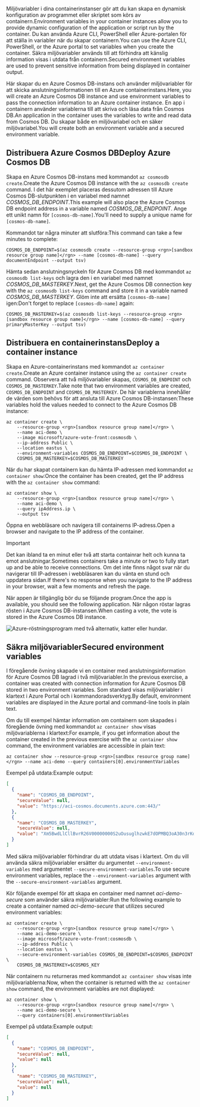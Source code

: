 <span data-ttu-id="d20b7-101">Miljövariabler i dina containerinstanser gör att du kan skapa en dynamisk konfiguration av programmet eller skriptet som körs av containern.</span><span class="sxs-lookup"><span data-stu-id="d20b7-101">Environment variables in your container instances allow you to provide dynamic configuration of the application or script run by the container.</span></span> <span data-ttu-id="d20b7-102">Du kan använda Azure CLI, PowerShell eller Azure-portalen för att ställa in variabler när du skapar containern.</span><span class="sxs-lookup"><span data-stu-id="d20b7-102">You can use the Azure CLI, PowerShell, or the Azure portal to set variables when you create the container.</span></span> <span data-ttu-id="d20b7-103">Säkra miljövariabler används till att förhindra att känslig information visas i utdata från containern.</span><span class="sxs-lookup"><span data-stu-id="d20b7-103">Secured environment variables are used to prevent sensitive information from being displayed in container output.</span></span>

<span data-ttu-id="d20b7-104">Här skapar du en Azure Cosmos DB-instans och använder miljövariabler för att skicka anslutningsinformationen till en Azure containerinstans.</span><span class="sxs-lookup"><span data-stu-id="d20b7-104">Here, you will create an Azure Cosmos DB instance and use environment variables to pass the connection information to an Azure container instance.</span></span> <span data-ttu-id="d20b7-105">En app i containern använder variablerna till att skriva och läsa data från Cosmos DB.</span><span class="sxs-lookup"><span data-stu-id="d20b7-105">An application in the container uses the variables to write and read data from Cosmos DB.</span></span> <span data-ttu-id="d20b7-106">Du skapar både en miljövariabel och en säker miljövariabel.</span><span class="sxs-lookup"><span data-stu-id="d20b7-106">You will create both an environment variable and a secured environment variable.</span></span>

## <a name="deploy-azure-cosmos-db"></a><span data-ttu-id="d20b7-107">Distribuera Azure Cosmos DB</span><span class="sxs-lookup"><span data-stu-id="d20b7-107">Deploy Azure Cosmos DB</span></span>

<span data-ttu-id="d20b7-108">Skapa en Azure Cosmos DB-instans med kommandot `az cosmosdb create`.</span><span class="sxs-lookup"><span data-stu-id="d20b7-108">Create the Azure Cosmos DB instance with the `az cosmosdb create` command.</span></span> <span data-ttu-id="d20b7-109">I det här exemplet placeras dessutom adressen till Azure Cosmos DB-slutpunkten i en variabel med namnet *COSMOS_DB_ENDPOINT*.</span><span class="sxs-lookup"><span data-stu-id="d20b7-109">This example will also place the Azure Cosmos DB endpoint address in a variable named *COSMOS_DB_ENDPOINT*.</span></span> <span data-ttu-id="d20b7-110">Ange ett unikt namn för `[cosmos-db-name]`.</span><span class="sxs-lookup"><span data-stu-id="d20b7-110">You'll need to supply a unique name for `[cosmos-db-name]`.</span></span>

<span data-ttu-id="d20b7-111">Kommandot tar några minuter att slutföra:</span><span class="sxs-lookup"><span data-stu-id="d20b7-111">This command can take a few minutes to complete:</span></span>

```azurecli
COSMOS_DB_ENDPOINT=$(az cosmosdb create --resource-group <rgn>[sandbox resource group name]</rgn> --name [cosmos-db-name] --query documentEndpoint --output tsv)
```

<span data-ttu-id="d20b7-112">Hämta sedan anslutningsnyckeln för Azure Cosmos DB med kommandot `az cosmosdb list-keys` och lagra den i en variabel med namnet *COSMOS_DB_MASTERKEY*.</span><span class="sxs-lookup"><span data-stu-id="d20b7-112">Next, get the Azure Cosmos DB connection key with the `az cosmosdb list-keys` command and store it in a variable named *COSMOS_DB_MASTERKEY*.</span></span> <span data-ttu-id="d20b7-113">Glöm inte att ersätta `[cosmos-db-name]` igen:</span><span class="sxs-lookup"><span data-stu-id="d20b7-113">Don't forget to replace `[cosmos-db-name]` again:</span></span>

```azurecli
COSMOS_DB_MASTERKEY=$(az cosmosdb list-keys --resource-group <rgn>[sandbox resource group name]</rgn> --name [cosmos-db-name] --query primaryMasterKey --output tsv)
```

## <a name="deploy-a-container-instance"></a><span data-ttu-id="d20b7-114">Distribuera en containerinstans</span><span class="sxs-lookup"><span data-stu-id="d20b7-114">Deploy a container instance</span></span>

<span data-ttu-id="d20b7-115">Skapa en Azure-containerinstans med kommandot `az container create`.</span><span class="sxs-lookup"><span data-stu-id="d20b7-115">Create an Azure container instance using the `az container create` command.</span></span> <span data-ttu-id="d20b7-116">Observera att två miljövariabler skapas, `COSMOS_DB_ENDPOINT` och `COSMOS_DB_MASTERKEY`.</span><span class="sxs-lookup"><span data-stu-id="d20b7-116">Take note that two environment variables are created, `COSMOS_DB_ENDPOINT` and `COSMOS_DB_MASTERKEY`.</span></span> <span data-ttu-id="d20b7-117">De här variablerna innehåller de värden som behövs för att ansluta till Azure Cosmos DB-instansen:</span><span class="sxs-lookup"><span data-stu-id="d20b7-117">These variables hold the values needed to connect to the Azure Cosmos DB instance:</span></span>

```azurecli
az container create \
    --resource-group <rgn>[sandbox resource group name]</rgn> \
    --name aci-demo \
    --image microsoft/azure-vote-front:cosmosdb \
    --ip-address Public \
    --location eastus \
    --environment-variables COSMOS_DB_ENDPOINT=$COSMOS_DB_ENDPOINT \
    COSMOS_DB_MASTERKEY=$COSMOS_DB_MASTERKEY
```

<span data-ttu-id="d20b7-118">När du har skapat containern kan du hämta IP-adressen med kommandot `az container show`:</span><span class="sxs-lookup"><span data-stu-id="d20b7-118">Once the container has been created, get the IP address with the `az container show` command:</span></span>

```azurecli
az container show \
    --resource-group <rgn>[sandbox resource group name]</rgn> \
    --name aci-demo \
    --query ipAddress.ip \
    --output tsv
```

<span data-ttu-id="d20b7-119">Öppna en webbläsare och navigera till containerns IP-adress.</span><span class="sxs-lookup"><span data-stu-id="d20b7-119">Open a browser and navigate to the IP address of the container.</span></span> 

> [!IMPORTANT]
> <span data-ttu-id="d20b7-120">Det kan ibland ta en minut eller två att starta containrar helt och kunna ta emot anslutningar.</span><span class="sxs-lookup"><span data-stu-id="d20b7-120">Sometimes containers take a minute or two to fully start up and be able to receive connections.</span></span> <span data-ttu-id="d20b7-121">Om det inte finns något svar när du navigerar till IP-adressen i webbläsaren kan du vänta en stund och uppdatera sidan.</span><span class="sxs-lookup"><span data-stu-id="d20b7-121">If there's no response when you navigate to the IP address in your browser,  wait a few moments and refresh the page.</span></span>

 <span data-ttu-id="d20b7-122">När appen är tillgänglig bör du se följande program.</span><span class="sxs-lookup"><span data-stu-id="d20b7-122">Once the app is available, you should see the following application.</span></span> <span data-ttu-id="d20b7-123">När någon röstar lagras rösten i Azure Cosmos DB-instansen.</span><span class="sxs-lookup"><span data-stu-id="d20b7-123">When casting a vote, the vote is stored in the Azure Cosmos DB instance.</span></span>

![Azure-röstningsprogram med två alternativ, katter eller hundar.](../media/4-azure-vote.png)

## <a name="secured-environment-variables"></a><span data-ttu-id="d20b7-125">Säkra miljövariabler</span><span class="sxs-lookup"><span data-stu-id="d20b7-125">Secured environment variables</span></span>

<span data-ttu-id="d20b7-126">I föregående övning skapade vi en container med anslutningsinformation för Azure Cosmos DB lagrad i två miljövariabler.</span><span class="sxs-lookup"><span data-stu-id="d20b7-126">In the previous exercise, a container was created with connection information for Azure Cosmos DB stored in two environment variables.</span></span> <span data-ttu-id="d20b7-127">Som standard visas miljövariabler i klartext i Azure Portal och i kommandoradsverktyg.</span><span class="sxs-lookup"><span data-stu-id="d20b7-127">By default, environment variables are displayed in the Azure portal and command-line tools in plain text.</span></span>

<span data-ttu-id="d20b7-128">Om du till exempel hämtar information om containern som skapades i föregående övning med kommandot `az container show` visas miljövariablerna i klartext:</span><span class="sxs-lookup"><span data-stu-id="d20b7-128">For example, if you get information about the container created in the previous exercise with the `az container show` command, the environment variables are accessible in plain text:</span></span>

```azurecli
az container show --resource-group <rgn>[sandbox resource group name]</rgn> --name aci-demo --query containers[0].environmentVariables
```

<span data-ttu-id="d20b7-129">Exempel på utdata:</span><span class="sxs-lookup"><span data-stu-id="d20b7-129">Example output:</span></span>

```json
[
  {
    "name": "COSMOS_DB_ENDPOINT",
    "secureValue": null,
    "value": "https://aci-cosmos.documents.azure.com:443/"
  },
  {
    "name": "COSMOS_DB_MASTERKEY",
    "secureValue": null,
    "value": "Xm5BwdLlCllBvrR26V00000000S2uOusuglhzwkE7dOPMBQ3oA30n3rKd8PKA13700000000095ynys863Ghgw=="
  }
]
```

Med säkra miljövariabler förhindrar du att utdata visas i klartext. <span data-ttu-id="d20b7-131">Om du vill använda säkra miljövariabler ersätter du argumentet `--environment-variables` med argumentet `--secure-environment-variables`.</span><span class="sxs-lookup"><span data-stu-id="d20b7-131">To use secure environment variables, replace the `--environment-variables` argument with the `--secure-environment-variables` argument.</span></span>

<span data-ttu-id="d20b7-132">Kör följande exempel för att skapa en container med namnet *aci-demo-secure* som använder säkra miljövariabler:</span><span class="sxs-lookup"><span data-stu-id="d20b7-132">Run the following example to create a container named *aci-demo-secure* that utilizes secured environment variables:</span></span>

```azurecli
az container create \
    --resource-group <rgn>[sandbox resource group name]</rgn> \
    --name aci-demo-secure \
    --image microsoft/azure-vote-front:cosmosdb \
    --ip-address Public \
    --location eastus \
    --secure-environment-variables COSMOS_DB_ENDPOINT=$COSMOS_ENDPOINT \
    COSMOS_DB_MASTERKEY=$COSMOS_KEY
```

<span data-ttu-id="d20b7-133">När containern nu returneras med kommandot `az container show` visas inte miljövariablerna:</span><span class="sxs-lookup"><span data-stu-id="d20b7-133">Now, when the container is returned with the `az container show` command, the environment variables are not displayed:</span></span>

```azurecli
az container show \
    --resource-group <rgn>[sandbox resource group name]</rgn> \
    --name aci-demo-secure \
    --query containers[0].environmentVariables
```

<span data-ttu-id="d20b7-134">Exempel på utdata:</span><span class="sxs-lookup"><span data-stu-id="d20b7-134">Example output:</span></span>

```json
[
  {
    "name": "COSMOS_DB_ENDPOINT",
    "secureValue": null,
    "value": null
  },
  {
    "name": "COSMOS_DB_MASTERKEY",
    "secureValue": null,
    "value": null
  }
]
```